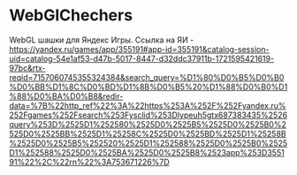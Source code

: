 # WebGlChechers
WebGL шашки для Яндекс Игры.
Ссылка на ЯИ - https://yandex.ru/games/app/355191#app-id=355191&catalog-session-uid=catalog-54e1af53-d47b-5017-8447-d32ddc37911b-1721595421619-97bc&rtx-reqid=7157060745355324384&search_query=%D1%80%D0%B5%D0%B0%D0%BB%D1%8C%D0%BD%D1%8B%D0%B5%20%D1%88%D0%B0%D1%88%D0%BA%D0%B8&redir-data=%7B%22http_ref%22%3A%22https%253A%252F%252Fyandex.ru%252Fgames%252Fsearch%253Fysclid%253Dlypeuh5gtx687383435%2526query%253D%2525D1%252580%2525D0%2525B5%2525D0%2525B0%2525D0%2525BB%2525D1%25258C%2525D0%2525BD%2525D1%25258B%2525D0%2525B5%252520%2525D1%252588%2525D0%2525B0%2525D1%252588%2525D0%2525BA%2525D0%2525B8%2523app%253D355191%22%2C%22rn%22%3A753671226%7D

